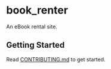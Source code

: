 # book_renter

An eBook rental site.

## Getting Started

Read [CONTRIBUTING.md](./CONTRIBUTING.md) to get started.
